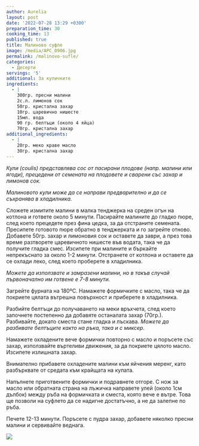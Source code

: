 ```yaml
---
author: Aurelia
layout: post
date: '2022-07-28 13:29 +0300'
preparation_time: 30
cooking_time: 13
published: true
title: Малиново суфле
image: /media/APC_0906.jpg
permalink: /malinovo-sufle/
categories:
  - Десерти
servings: '5'
additional: За купичките
ingredients:
  - |
    300гр. пресни малини
    2с.л. лимонов сок
    50гр. кристална захар
    10гр. царевично нишесте
    15мл. вода
    90 гр. белтъци (около 4 яйца)
    70гр. кристална захар
additional_ingredients:
  - |
    20гр. меко краве масло
    30гр. кристална захар
---
```

_Кули (coulis) представлява сос от пасирани плодове (напр. малини или ягоди), прецедени от семената на плодовете и сварени със захар и лимонов сок._

_Малиновото кули може да се направи предварително и да се съхранява в хладилника._

Сложете измитите малини в малка тенджерка на среден огън на котлона и гответе около 5 минути. 
Пасирайте малините до гладко пюре, след което прецедете през фина цедка, за да отстраните семената. Пресипете готовото пюре обратно в тенджерката и го загрейте отново. Добавете 50гр. захар и лимоновия сок и оставете да заври, а през това време разтворете царевичното нишесте във водата, така че да получите гладка смес. Изсипете при малините и бъркайте непрекъснато за около 1-2 минути. 
Отстранете от котлона и оставете да се охлади леко, след което проберете в хладилника.

_Можете да използвате и замразени малини, но в такъв случай първоначално им готвене е 7-8 минути._

Загрейте фурната на 180ºС.
Намажете формичките с масло, така че да покриете цялата вътрешна повърхност и приберете в хладилника. 

Разбийте белтъци до получаването на меки връхчета, след което започнете постепенно да добавяте останалата захар (70гр.). Разбивайте, докато сместа стане гладка и лъскава. 
_Можете да разбивате белтъците както на ръка, така и с миксер._

Намажете охладените вече формички повторно с масло и поръсете със захар, използвайте въртеливи движения, за да покриете цялото масло. Изсипете излишната захар.

Внимателно прибавете охладените малини към яйчения меренг, като разбърквате от средата към крайщата на купата. 

Напълнете приготвените формички и подравнете отгоре. С нож за масло или обратната страна на лъжичка направете улей (около 1см дълбок) между ръба на формичката и сместа, която вече е вътре. Това ще позволи на суфлето да се надигне достатъчно, а не да залепне по ръба.

Печете 12-13 минути. Поръсете с пудра захар, добавете няколко пресни малини и сервивайте веднага.

![]({{site.baseurl}}/media/APC_0926.jpg)
